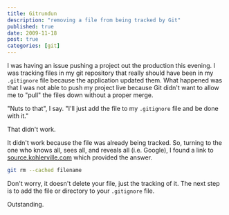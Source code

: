 ```yaml
---
title: Gitrundun
description: "removing a file from being tracked by Git"
published: true
date: 2009-11-18
post: true
categories: [git]
---
```


I was having an issue pushing a project out the production this evening. I was tracking files in my git repository that really should have been in my `.gitignore` file because the application updated them. What happened was that I was not able to push my project live because Git didn't want to allow me to "pull" the files down without a proper merge.

"Nuts to that", I say. "I'll just add the file to my `.gitignore` file and be done with it."

That didn't work.

It didn't work because the file was already being tracked. So, turning to the one who knows all, sees all, and reveals all (i.e. Google), I found a link to [source.kohlerville.com](http://source.kohlerville.com) which provided the answer.

``` bash
git rm --cached filename
```

Don't worry, it doesn't delete your file, just the tracking of it. The next step is to add the file or directory to your `.gitignore` file.

Outstanding.
